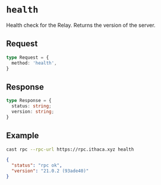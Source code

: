 # `health`

Health check for the Relay. Returns the version of the server.

## Request

```ts
type Request = {
  method: 'health',
}
```

## Response

```ts
type Response = {
  status: string;
  version: string;
}
```

## Example

```sh
cast rpc --rpc-url https://rpc.ithaca.xyz health
```

```json
{
  "status": "rpc ok",
  "version": "21.0.2 (93ade40)"
}
```
